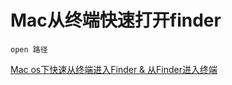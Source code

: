 # Mac从终端快速打开finder

```
open 路径
```

[Mac os下快速从终端进入Finder & 从Finder进入终端
](https://blog.csdn.net/mp624183768/article/details/80620502)